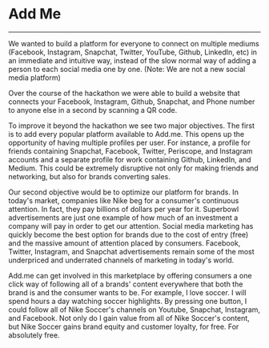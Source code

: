 
# Add Me

---

We wanted to build a platform for everyone to connect on multiple mediums (Facebook, Instagram, Snapchat, Twitter, YouTube, Github, LinkedIn, etc) in an immediate and intuitive way, instead of the slow normal way of adding a person to each social media one by one. (Note: We are not a new social media platform)

Over the course of the hackathon we were able to build a website that connects your Facebook, Instagram, Github, Snapchat, and Phone number to anyone else in a second by scanning a QR code.

To improve it beyond the hackathon we see two major objectives. The first is to add every popular platform available to Add.me. This opens up the opportunity of having multiple profiles per user. For instance, a profile for friends containing Snapchat, Facebook, Twitter, Periscope, and Instagram accounts and a separate profile for work containing Github, LinkedIn, and Medium. This could be extremely disruptive not only for making friends and networking, but also for brands converting sales.

Our second objective would be to optimize our platform for brands. In today's market, companies like Nike beg for a consumer's continuous attention. In fact, they pay billions of dollars per year for it. Superbowl advertisements are just one example of how much of an investment a company will pay in order to get our attention. Social media marketing has quickly become the best option for brands due to the cost of entry (free) and the massive amount of attention placed by consumers. Facebook, Twitter, Instagram, and Snapchat advertisements remain some of the most underpriced and underrated channels of marketing in today's world.

Add.me can get involved in this marketplace by offering consumers a one click way of following all of a brands' content everywhere that both the brand is and the consumer wants to be. For example, I love soccer. I will spend hours a day watching soccer highlights. By pressing one button, I could follow all of Nike Soccer's channels on Youtube, Snapchat, Instagram, and Facebook. Not only do I gain value from all of Nike Soccer's content, but Nike Soccer gains brand equity and customer loyalty, for free. For absolutely free.

